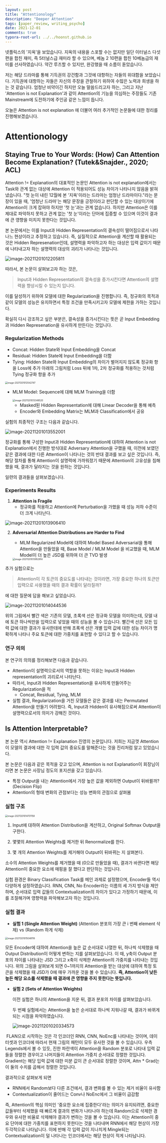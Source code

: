 ```yaml
---
layout: post
title: "Attentionology"
description: "Deeper Attention"
tags: [paper_review, writing_psycho]
date: 2021-12-01
comments: true
typora-root-url: ../../hoonst.github.io
---
```


넷플릭스의 '지옥'을 보았습니다. 지옥의 내용을 스포할 수는 없지만 일단 이터널스 다섯 편을 합친 재미, 즉 5터널스급 재미라 할 수 있으며, 베놈 2 10편을 합친 10베놈급의 재미를 선사하였습니다. 약간 루즈할 수 있지만, 완강했을 때 소름이 돋았습니다. 

저는 해당 드라마를 통해 기득권의 강건함과 그것에 대항하는 자들의 위대함을 보았습니다. 기득권에 대항하는 자들은 자신의 주장을 관철하기 위하여 수많은 노력과 희생을 하는 것 같습니다. 엄청난 비약이긴 하지만 오늘 말씀드리고자 하는, 그리고 지난 'Attention is not Explanation'과 같이 Attention의 기능을 의심하는 주장들도 기존 Mainstream에 도전하기에 주인공 같은 느낌이 듭니다. 

오늘은 Attention is not explanation 에 더불어 여러 추가적인 논문들에 대한 정리를 진행해보겠습니다. 

# Attentionology

## **Staying True to Your Words: (How) Can Attention Become Explanation? (Tutek&Snajder., 2020; ACL)**

Attention != Explanation의 대표적인 논문인 Attention is not explanation에서는 Task와 관계 없는 대상에 Attention 이 적용되어도 성능 차이가 나타나지 않음을 밝혀냈습니다. "첫 눈이 내린 12월에 본 '지옥'이라는 드라마는 엄청난 드라마이다."라는 문장이 있을 때, '엄청난 드라마'는 해당 문장을 긍정이라고 판단할 수 있는 대상이기에 Attention이 크게 잡혀야 하지만 '첫 눈'과는 관계 없습니다. 하지만 Attention은 이를 제대로 파악하지 못하고 관계 없는 '첫 눈'이라는 단어에 집중할 수 있으며 이것이 결과에 큰 영향을 미치지 못한다는 것입니다. 

본 논문에서는 이를 Input과 Hidden Representation의 결속성이 떨어짐으로서 나타나느 현상이라고 추정하고 있습니다. 즉, 실질적으로 Attention을 계산할 때 활용되는 것은 Hidden Represenation인데, 설명력을 파악하고자 하는 대상은 입력 값이기 때문에 나타내고자 하는 설명력의 대상의 괴리가 나타나는 것입니다. 

![image-20211201012205811](/assets/2021-12-01-Attention-Compilation.assets/image-20211201012205811.png)

따라서, 본 논문이 살펴보고자 하는 것은,

> Input과 Hidden Representation의 결속성을 증가시킨다면 Attention의 설명력을 향상시킬 수 있는지 입니다. 

이를 달성하기 위하여 모델에 대한 Regularization을 진행합니다. 즉, 정규화의 목적과 같이 모델의 성능은 유지하면서 특정 조건을 만족시키고자 모델에 제한을 가하는 것입니다. 

확실히 다시 강조하고 싶은 부분은, 결속성을 증가시킨다는 뜻은 곧 Input Embedding과 Hidden Represenation을 유사하게 만든다는 것입니다. 

### Regularization Methods

* Concat: Hidden State와 Input Embedding을 Concat
* Residual: Hidden State에 Input Embedding을 더함
* Tying: Hidden State와 Input Embedding의 차이가 벌어지지 않도록 정규화 항을 Loss에 추가
  아래의 그림처럼 Loss 뒤에 1차, 2차 정규화를 적용하는 것처럼 Tying 정규화 항을 추가

<img src="/assets/2021-12-01-Attention-Compilation.assets/image-20211201012542747.png" alt="image-20211201012542747" style="zoom:50%;" />

* MLM Model: Sequence에 대해 MLM Training을 더함

  <img src="/assets/2021-12-01-Attention-Compilation.assets/image-20211201013348520.png" alt="image-20211201013348520" style="zoom:50%;" />

  * Masked된 Hidden Representation에 대해 Linear Decoder을 통해 예측
  * Encoder와 Embedding Matrix는 MLM과 Classification에서 공유

실험의 최종적인 구조는 다음과 같습니다. 

![image-20211201013552001](/assets/2021-12-01-Attention-Compilation.assets/image-20211201013552001.png)

정규화를 통해 구성한 Input과 Hidden Representation에 대하여 Attention is not Explanation에서 진행한 방식대로 Adversary Attention을 구했을 때, 이전에 보였던 같은 결과에 대한 다른 Attention이 나타나는 것의 반대 결과를 보고 싶은 것입니다. 즉, 해당 절차를 통해 Attention이 설명력에 가까워졌기 때문에 Attention의 고유성을 침해했을 때, 결과가 달라지는 것을 원하는 것입니다. 

일련의 결과들을 살펴보겠습니다. 

### Experiments Results

1. **Attention is Fragile**
   * 정규화를 적용하고 Attention에 Perturbation을 가했을 때 성능 저하 수준이 더 크게 나타난다.

![image-20211201013906410](/assets/2021-12-01-Attention-Compilation.assets/image-20211201013906410.png)

2. **Adversarial Attention Distributions are Harder to Find**

   * MLM Regularized Model에 대하여 Model Based Adversarial을 통해 Attention을 만들었을 때, Base Model / MLM Model 을 비교했을 때, MLM Model이 더 높은 JSD를 위하여 더 큰 TVD 발생

   <img src="/assets/2021-12-01-Attention-Compilation.assets/image-20211201013952914.png" alt="image-20211201013952914" style="zoom:50%;" />

추가 실험으로는 

> Attention이 각 토큰의 중요도를 나타내는 것이라면, 가장 중요한 하나의 토큰만 입력으로 사용했을 때의 결과 확률이 달라질까?

에 대한 질문에 답을 해보고 싶었습니다. 

![image-20211201014044536](/assets/2021-12-01-Attention-Compilation.assets/image-20211201014044536.png)

위의 그림에서 빨간 색은 기존의 모델, 초록색 선은 정규화 모델을 의미하는데, 모델 내에 토큰 하나씩만을 입력으로 넣었을 때의 성능을 볼 수 있습니다. 빨간색 선은 모든 입력 값에 대한 결과가 유사한데에 반해 초록색 선은 개별 입력 값에 대한 성능 차이가 명확하게 나타나 주요 토큰에 대한 가중치를 표현할 수 있다고 할 수 있습니다. 

### 연구 의의

본 연구의 의의를 정리해보면 다음과 같습니다. 

* Attention이 설명력으로서의 역할을 못하는 이유는 Input과 Hidden representation의 괴리로서 나타난다.
* 따라서, Input과 Hidden Representation을 유사하게 만들어주는 Regularization을 적
  * Concat, Residual, Tying, MLM
* 실험 결과, Regularization을 거친 모델들은 같은 결과를 내는 Permutated Attention을 만들기 어려웠다. 즉, Input과 Hidden이 유사해짐으로써 Attention이 설명력으로서의 의미가 강해진 것이다. 

## Is Attention Interpretable?

본 논문 역시 Attention != Explanation 진영의 논문입니다. 저희는 지금껏 Attention이 모델의 결과에 대한 각 입력 값의 중요도를 말해준다는 것을 진리처럼 알고 있었습니다. 

본 논문은 다음과 같은 목적을 갖고 있으며, Attention is not Explanation이 회장님이라면 본 논문은 사장님 정도의 포지션을 갖고 있습니다.  

* 특정 Output을 내는 Attention에서 가장 높은 값을 제외하면 Output이 뒤바뀔까? (Decision Flip)
* Attention의 형태 변화의 관점보다는 성능 변화의 관점으로 살펴봄

### 실험 구조

<img src="/assets/2021-12-01-Attention-Compilation.assets/image-20211201014701158.png" alt="image-20211201014701158" style="zoom:50%;" />

1. Input에 대하여 Attention Distribution을 계산하고, Original Softmax Output을 구한다.

2. 몇몇의 Attention Weights를 제거한 뒤 Renormalize를 한다.

3. 몇 개의 Attention Weights를 제거해야 Output이 뒤바뀌는 지 살펴본다.

소수의 Attention Weights를 제거했을 때 (0으로 만들었을 때), 결과가 바뀐다면 해당 Attention이 중요한 요소에 매핑을 잘 했다고 판단하는 것입니다. 

실험 환경은 Binary Classification Task를 메인 과제로 설정했으며, Encoder들 역시 다양하게 설정하였습니다. RNN, CNN, No Encoder라는 이름의 세 가지 방식을 제안하며, 순서대로 입력 값들의 Contextualization의 차이가 있다고 가정하기 때문에, 이를 조절해가며 영향력을 파악해보고자 하는 것입니다. 

### 실험 결과

* **실험 1 (Single Attention Weight)**
  (Attention 분포의 가장 큰 i 번째 element 삭제) vs (Random 하게 삭제)

<img src="/assets/2021-12-01-Attention-Compilation.assets/image-20211201015048118.png" alt="image-20211201015048118" style="zoom:50%;" />

모든 Encoder에 대하여 Attention을 높은 값 순서대로 나열한 뒤, 하나씩 삭제했을 때 Output Distribution이 어떻게 변하는 지를 살펴보았습니다. 이 때, y축이 Output 분포의 차이를 나타내는 JSD 그리고 x축이 삭제한 Attention의 가중치를 나타내는 것입니다. 위의 그림을 살펴보게 되면 0~1까지의 Attention을 받는 대상에 대하여 특정 토큰을 삭제했을 때 JSD가 0에 매우 가까운 것을 볼 수 있습니다. **즉, Attention이 낮든 높든 해당 요소를 삭제했을 때 결과에 큰 영향을 주지 못한다는 뜻입니다.** 

* **실험 2 (Sets of Attention Weights)**

  이전 실험은 하나의 Attention을 지운 뒤, 결과 분포의 차이를 살펴보았습니다. 

  두 번째 실험에서는 Attention을 높은 순서대로 하나씩 지워나갈 때, 결과가 바뀌게 되는 시점을 파악하였습니다. 

  ![image-20211201020334573](/assets/2021-12-01-Attention-Compilation.assets/image-20211201020334573.png)

​	FLAN으로 시작하는 것은 각 인코더인 RNN, CNN, NoEnc를 나타내는 것이며, 데이터셋과 인코더에 따라서 현재 그림의 패턴이 모두 유사한 것을 볼 수 있습니다. 우측 Legends에서 볼 수 있듯, 진한 파란색이 Attention을 Random 분포로 나타내 입력 값들을 정렬한 경우이고 나머지들이 Attention 가중치 순서대로 정렬한 것입니다. Gradient는 해당 입력 값에 대한 미분 값이 큰 순서대로 정렬한 것이며, Attn * Grad는 이 둘의 수치를 곱해서 정렬한 것입니다. 

결과적으로 살펴보게 되면 

* RNN에서 Random보다 다른 조건에서, 결과 변화를 볼 수 있는 제거 비율이 유사함
* Contextualization이 줄어드는 Conv나 NoEnc에서 그 비율이 급감함

즉, Attention의 핵심 의미인 '중요한 요소에 집중한다'라는 의미가 유지되려면, 중요한 값들부터 삭제했을 때 빠르게 결과의 변화가 나타나야 하는데 Random으로 삭제한 경우와 유사한 비율로 삭제해야 결과가 변하는 것을 볼 수 있습니다. 이는 Attention이 중요 단어에 대한 가중치를 표현하지 못한다는 것을 나타내며 RNN에서 해당 현상이 가장 두각적으로 나타납니다. 이에 반해 각 입력 값이 지나치게 Mingle되는 Contextualization이 덜 나타나는 인코더에서는 해당 현상이 적게 나타납니다. 
